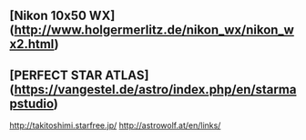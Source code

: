 ## [Nikon 10x50 WX] (http://www.holgermerlitz.de/nikon_wx/nikon_wx2.html)

## [PERFECT STAR ATLAS] (https://vangestel.de/astro/index.php/en/starmapstudio)

http://takitoshimi.starfree.jp/
http://astrowolf.at/en/links/
